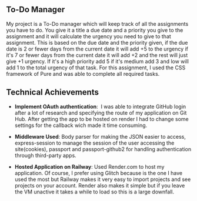 ## To-Do Manager
My project is a To-Do manager which will keep track of all the assignments you have to do. You give it a title a due date and a priority you give to the assignment and it will calculate the urgency you need to give to that assignment. This is based on the due date and the priority given, if the due date is 2 or fewer days from the current date it will add +5 to the urgency if it's 7 or fewer days from the current date it will add +2 and the rest will just give +1 urgency. If it's a high priority add 5 if it's medium add 3 and low will add 1 to the total urgency of that task. For this assignment, I used the CSS framework of Pure and was able to complete all required tasks. 

## Technical Achievements
- **Implement OAuth authentication**:  I was able to integrate GitHub login after a lot of research and specifying the route of my application on Git Hub. After getting the app to be hosted on render I had to change some settings for the callback wich made it time consuming. 

- **Middleware Used**:  Body parser for making the JSON easier to access, express-session to manage the session of the user accessing the site(cookies), passport and passport-github2 for handling authentication through third-party apps. 

- **Hosted Application on Railway**: Used Render.com to host my application. Of course, I prefer using Glitch because is the one I have used the most but Railway makes it very easy to import projects and see projects on your account. Render also makes it simple but if you leave the VM unactive it takes a while to load so this is a large downfall. 
